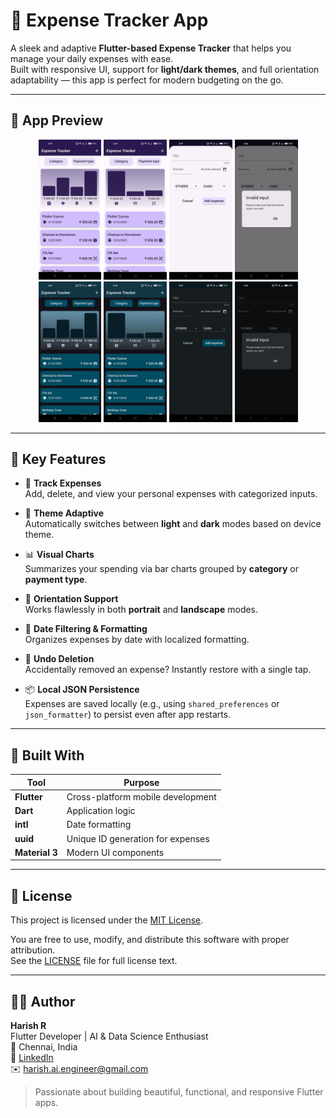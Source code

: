 # 💸 Expense Tracker App

A sleek and adaptive **Flutter-based Expense Tracker** that helps you manage your daily expenses with ease.  
Built with responsive UI, support for **light/dark themes**, and full orientation adaptability — this app is perfect for modern budgeting on the go.

---

## 📱 App Preview

<p align="center">
  <img src="assets/light_mode/photo1.jpg" alt="Light Mode" width="20%" />
  <img src="assets/light_mode/photo2.jpg" alt="Light Mode" width="20%" />
  <img src="assets/light_mode/photo3.jpg" alt="Light Mode" width="20%" />
  <img src="assets/light_mode/photo4.jpg" alt="Light Mode" width="20%" />
  <img src="assets/dark_mode/photo1.jpg" alt="Dark Mode" width="20%" />
  <img src="assets/dark_mode/photo2.jpg" alt="Dark Mode" width="20%" />
  <img src="assets/dark_mode/photo3.jpg" alt="Dark Mode" width="20%" />
  <img src="assets/dark_mode/photo4.jpg" alt="Dark Mode" width="20%" />
</p>

---

## 🌟 Key Features

- 🧾 **Track Expenses**  
  Add, delete, and view your personal expenses with categorized inputs.

- 🌈 **Theme Adaptive**  
  Automatically switches between **light** and **dark** modes based on device theme.

- 📊 **Visual Charts**  
  Summarizes your spending via bar charts grouped by **category** or **payment type**.

- 🧭 **Orientation Support**  
  Works flawlessly in both **portrait** and **landscape** modes.

- 📆 **Date Filtering & Formatting**  
  Organizes expenses by date with localized formatting.

- 🔐 **Undo Deletion**  
  Accidentally removed an expense? Instantly restore with a single tap.

- 📦 **Local JSON Persistence**  
  Expenses are saved locally (e.g., using `shared_preferences` or `json_formatter`) to persist even after app restarts.

---

## 🧰 Built With

| Tool          | Purpose                            |
|---------------|------------------------------------|
| **Flutter**   | Cross-platform mobile development  |
| **Dart**      | Application logic                  |
| **intl**      | Date formatting                    |
| **uuid**      | Unique ID generation for expenses  |
| **Material 3**| Modern UI components               |

---

## 📄 License

This project is licensed under the [MIT License](LICENSE).

You are free to use, modify, and distribute this software with proper attribution.  
See the [LICENSE](LICENSE) file for full license text.

---

## 👨‍💻 Author

**Harish R**  
Flutter Developer | AI & Data Science Enthusiast  
📍 Chennai, India  
🔗 [LinkedIn](www.linkedin.com/in/harish-ai-engineer)  
✉️ harish.ai.engineer@gmail.com

> Passionate about building beautiful, functional, and responsive Flutter apps.

